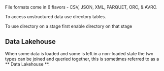 

File formats come in 6 flavors - CSV, JSON, XML, PARQUET, ORC, & AVRO.

To access unstructured data use directory tables.

To use directory on a stage first enable directory on that stage

## Data Lakehouse
When some data is loaded and some is left in a non-loaded state the two types can be joined and queried together, this is sometimes referred to as a ** Data Lakehouse **. 
